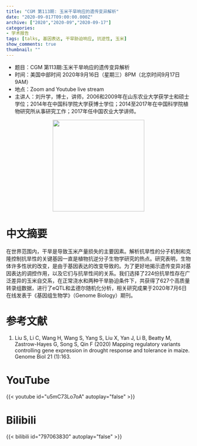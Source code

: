 ```yaml
---
title: "CGM 第113期: 玉米干旱响应的遗传变异解析"
date: "2020-09-017T09:00:00.000Z"
archive: ["2020","2020-09","2020-09-17"]
categories:
- 学术报告
tags: [talks, 基因表达, 干旱胁迫响应, 抗逆性, 玉米]
show_comments: true
thumbnail: ""
---
```


- 题目：CGM 第113期:玉米干旱响应的遗传变异解析
- 时间：美国中部时间 2020年9月16日（星期三）8PM（北京时间9月17日 9AM）
- 地点：Zoom and Youtube live stream
- 主讲人：刘升学，博士，讲师，2006和2009年在山东农业大学获学士和硕士学位；2014年在中国科学院大学获博士学位；2014至2017年在中国科学院植物研究所从事研究工作；2017年任中国农业大学讲师。

<div align="center">
<img src="https://i.ibb.co/TccvzNB/1.png" height=250>
</div>

# 中文摘要

在世界范围内，干旱是导致玉米产量损失的主要因素。解析抗旱性的分子机制和克隆控制抗旱性的关键基因一直是植物抗逆分子生物学研究的热点。研究表明，生物体许多性状的改变，是由于基因表达的改变导致的。为了更好地揭示遗传变异对基因表达的调控作用，以及它们与抗旱性间的关系。我们选择了224份抗旱性存在广泛差异的玉米自交系，在正常浇水和两种干旱胁迫条件下，共获得了627个高质量转录组数据，进行了eQTL和孟德尔随机化分析，相关研究成果于2020年7月6日在线发表于《基因组生物学》（Genome Biology）期刊。

# 参考文献

1. Liu S, Li C, Wang H, Wang S, Yang S, Liu X, Yan J, Li B, Beatty M, Zastrow-Hayes G, Song S, Qin F (2020) Mapping regulatory variants controlling gene expression in drought response and tolerance in maize. Genome Biol 21 (1):163.
# YouTube

{{< youtube id="u5mC73Lo7oA" autoplay="false" >}}

# Bilibili

{{< bilibili id="797063830" autoplay="false" >}}

